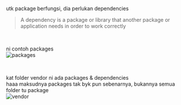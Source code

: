 

utk package berfungsi, dia perlukan dependencies  

> A dependency is a package or library that another package or application needs in order to work correctly

<br>


ni contoh packages  
![packages](https://github.com/taqinasirr/Laravel/assets/21170527/369061b1-c62b-4b09-8c6e-9c15b7d47323)


<br>

kat folder vendor ni ada packages & dependencies  
haaa maksudnya packages tak byk pun sebenarnya, bukannya semua folder tu package  
![vendor](https://github.com/taqinasirr/Laravel/assets/21170527/72ba8fab-e271-4774-8e8d-5de8fc52c7b8)
